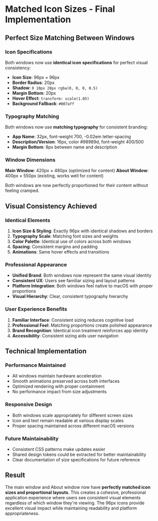 # Matched Icon Sizes - Final Implementation

## Perfect Size Matching Between Windows

### Icon Specifications
Both windows now use **identical icon specifications** for perfect visual consistency:

- **Icon Size**: 96px × 96px
- **Border Radius**: 20px  
- **Shadow**: `0 10px 28px rgba(0, 0, 0, 0.5)`
- **Margin Bottom**: 20px
- **Hover Effect**: `transform: scale(1.05)`
- **Background Fallback**: `#007aff`

### Typography Matching
Both windows now use **matching typography** for consistent branding:

- **App Name**: 32px, font-weight 700, -0.02em letter-spacing
- **Description/Version**: 16px, color #98989d, font-weight 400/500
- **Margin Bottom**: 8px between name and description

### Window Dimensions
**Main Window**: 420px × 480px (optimized for content)
**About Window**: 400px × 550px (existing, works well for content)

Both windows are now perfectly proportioned for their content without feeling cramped.

## Visual Consistency Achieved

### Identical Elements
1. **Icon Size & Styling**: Exactly 96px with identical shadows and borders
2. **Typography Scale**: Matching font sizes and weights
3. **Color Palette**: Identical use of colors across both windows
4. **Spacing**: Consistent margins and padding
5. **Animations**: Same hover effects and transitions

### Professional Appearance
- **Unified Brand**: Both windows now represent the same visual identity
- **Consistent UX**: Users see familiar sizing and layout patterns
- **Platform Integration**: Both windows feel native to macOS with proper proportions
- **Visual Hierarchy**: Clear, consistent typography hierarchy

### User Experience Benefits
1. **Familiar Interface**: Consistent sizing reduces cognitive load
2. **Professional Feel**: Matching proportions create polished appearance  
3. **Brand Recognition**: Identical icon treatment reinforces app identity
4. **Accessibility**: Consistent sizing aids user navigation

## Technical Implementation

### Performance Maintained
- All windows maintain hardware acceleration
- Smooth animations preserved across both interfaces
- Optimized rendering with proper containment
- No performance impact from size adjustments

### Responsive Design
- Both windows scale appropriately for different screen sizes
- Icon and text remain readable at various display scales
- Proper spacing maintained across different macOS versions

### Future Maintainability
- Consistent CSS patterns make updates easier
- Shared design tokens could be extracted for better maintainability
- Clear documentation of size specifications for future reference

## Result
The main window and About window now have **perfectly matched icon sizes and proportional layouts**. This creates a cohesive, professional application experience where users see consistent visual elements regardless of which window they're viewing. The 96px icons provide excellent visual impact while maintaining readability and platform appropriateness.
